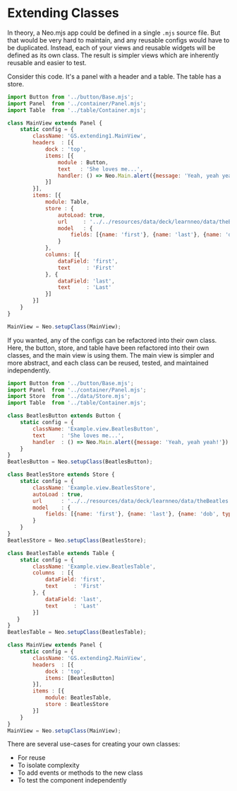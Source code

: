 # Extending Classes

In theory, a Neo.mjs app could be defined in a single `.mjs` source file. But that would be very hard to 
maintain, and any reusable configs would have to be duplicated. Instead, each of your views and reusable 
widgets will be defined as its own class. The result is simpler views which are inherently reusable and easier 
to test.

Consider this code. It's a panel with a header and a table. The table has a store. 

```javascript live-preview
import Button from '../button/Base.mjs';
import Panel  from '../container/Panel.mjs';
import Table  from '../table/Container.mjs';

class MainView extends Panel {
    static config = {
        className: 'GS.extending1.MainView',
        headers  : [{
            dock : 'top',
            items: [{
                module : Button,
                text   : 'She loves me...',
                handler: () => Neo.Main.alert({message: 'Yeah, yeah yeah!'})
            }]
        }],
        items: [{
            module: Table,
            store : {
                autoLoad: true,
                url     : '../../resources/data/deck/learnneo/data/theBeatles.json',
                model   : {
                    fields: [{name: 'first'}, {name: 'last'}, {name: 'dob', type: 'date'}]
                }
            },
            columns: [{
                dataField: 'first',
                text     : 'First'
            }, {
                dataField: 'last',
                text     : 'Last'
            }]
        }]
    }
}

MainView = Neo.setupClass(MainView);
```

If you wanted, any of the configs can be refactored into their own class. Here, the button, store, and table
have been refactored into their own classes, and the main view is using them. The main view is simpler and
more abstract, and each class can be reused, tested, and maintained independently. 

```javascript live-preview
import Button from '../button/Base.mjs';
import Panel  from '../container/Panel.mjs';
import Store  from '../data/Store.mjs';
import Table  from '../table/Container.mjs';

class BeatlesButton extends Button {
    static config = {
        className: 'Example.view.BeatlesButton',
        text     : 'She loves me...',
        handler  : () => Neo.Main.alert({message: 'Yeah, yeah yeah!'})
    }
}
BeatlesButton = Neo.setupClass(BeatlesButton);

class BeatlesStore extends Store {
    static config = {
        className: 'Example.view.BeatlesStore',
        autoLoad : true,
        url      : '../../resources/data/deck/learnneo/data/theBeatles.json',
        model    : {
            fields: [{name: 'first'}, {name: 'last'}, {name: 'dob', type: 'date'}]
        }
    }
}
BeatlesStore = Neo.setupClass(BeatlesStore);

class BeatlesTable extends Table {
    static config = {
        className: 'Example.view.BeatlesTable',
        columns  : [{
            dataField: 'first',
            text     : 'First'
        }, {
            dataField: 'last',
            text     : 'Last'
        }]
   }
}
BeatlesTable = Neo.setupClass(BeatlesTable);

class MainView extends Panel {
    static config = {
        className: 'GS.extending2.MainView',
        headers  : [{
            dock : 'top',
            items: [BeatlesButton]
        }],
        items : [{
            module: BeatlesTable,
            store : BeatlesStore
        }]
    }
}
MainView = Neo.setupClass(MainView);
```

There are several use-cases for creating your own classes:

- For reuse
- To isolate complexity
- To add events or methods to the new class
- To test the component independently
